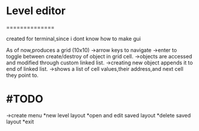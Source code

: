 # Level editor
==============

created for terminal,since i dont know how to make gui 

As of now,produces a grid (10x10) 
->arrow keys to navigate
->enter to toggle between create/destroy of object in grid cell.
->objects are accessed and modified through custom linked list.
->creating new object appends it to end of linked list.
->shows a list of cell values,their address,and next cell they point to.

#TODO
=====
->create menu 
	*new level layout
	*open and edit saved layout
	*delete saved layout
	*exit

